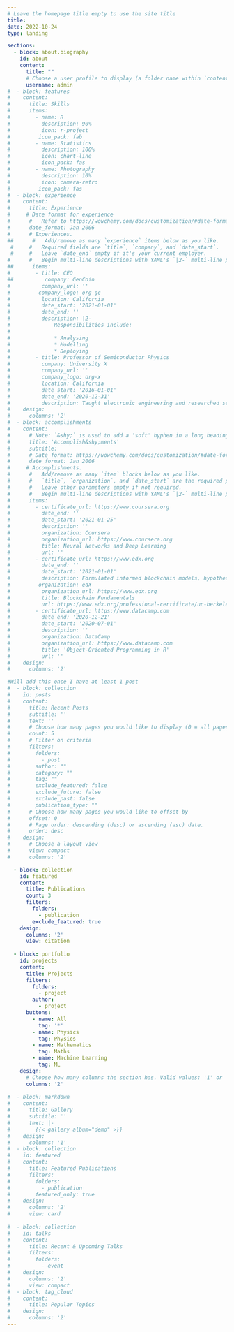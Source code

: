 ```yaml
---
# Leave the homepage title empty to use the site title
title:  
date: 2022-10-24
type: landing

sections:
  - block: about.biography
    id: about
    content:
      title: ""
      # Choose a user profile to display (a folder name within `content/authors/`)
      username: admin
#  - block: features
#    content:
#      title: Skills
#      items:
#        - name: R
#          description: 90%
#          icon: r-project
#         icon_pack: fab
#        - name: Statistics
#          description: 100%
#          icon: chart-line
#          icon_pack: fas
#        - name: Photography
#          description: 10%
#          icon: camera-retro
#         icon_pack: fas
#  - block: experience
#    content:
#      title: Experience
#     # Date format for experience
#      #   Refer to https://wowchemy.com/docs/customization/#date-format
#      date_format: Jan 2006
#      # Experiences.
##      #   Add/remove as many `experience` items below as you like.
 #     #   Required fields are `title`, `company`, and `date_start`.
 #     #   Leave `date_end` empty if it's your current employer.
#      #   Begin multi-line descriptions with YAML's `|2-` multi-line prefix.
##      items:
#        - title: CEO
##          company: GenCoin
#          company_url: ''
#         company_logo: org-gc
#          location: California
#          date_start: '2021-01-01'
#          date_end: ''
#          description: |2-
#              Responsibilities include:
#
#              * Analysing
#              * Modelling
#              * Deploying
#        - title: Professor of Semiconductor Physics
#          company: University X
#          company_url: ''
#          company_logo: org-x
#          location: California
#          date_start: '2016-01-01'
#          date_end: '2020-12-31'
#          description: Taught electronic engineering and researched semiconductor physics.
#    design:
#      columns: '2'
#  - block: accomplishments
#    content:
#      # Note: `&shy;` is used to add a 'soft' hyphen in a long heading.
#      title: 'Accomplish&shy;ments'
#      subtitle:
#      # Date format: https://wowchemy.com/docs/customization/#date-format
#      date_format: Jan 2006
#     # Accomplishments.
#      #   Add/remove as many `item` blocks below as you like.
#      #   `title`, `organization`, and `date_start` are the required parameters.
#      #   Leave other parameters empty if not required.
#      #   Begin multi-line descriptions with YAML's `|2-` multi-line prefix.
#      items:
#        - certificate_url: https://www.coursera.org
#          date_end: ''
#          date_start: '2021-01-25'
#          description: ''
#          organization: Coursera
#          organization_url: https://www.coursera.org
#          title: Neural Networks and Deep Learning
#          url: ''
#        - certificate_url: https://www.edx.org
#          date_end: ''
#          date_start: '2021-01-01'
#          description: Formulated informed blockchain models, hypotheses, and use cases.
#         organization: edX
#          organization_url: https://www.edx.org
#          title: Blockchain Fundamentals
#          url: https://www.edx.org/professional-certificate/uc-berkeleyx-blockchain-fundamentals
#        - certificate_url: https://www.datacamp.com
#          date_end: '2020-12-21'
#          date_start: '2020-07-01'
#          description: ''
#          organization: DataCamp
#          organization_url: https://www.datacamp.com
#          title: 'Object-Oriented Programming in R'
#          url: ''
#    design:
#      columns: '2'

#Will add this once I have at least 1 post
#  - block: collection
#    id: posts
#    content:
#      title: Recent Posts
#      subtitle: ''
#      text: ''
#      # Choose how many pages you would like to display (0 = all pages)
#      count: 5
#      # Filter on criteria
#      filters:
#        folders:
#          - post
#        author: ""
#        category: ""
#        tag: ""
#        exclude_featured: false
#        exclude_future: false
#        exclude_past: false
#        publication_type: ""
#      # Choose how many pages you would like to offset by
#      offset: 0
#      # Page order: descending (desc) or ascending (asc) date.
#      order: desc
#    design:
#      # Choose a layout view
#      view: compact
#      columns: '2'

  - block: collection
    id: featured
    content:
      title: Publications
      count: 3
      filters:
        folders:
          - publication
        exclude_featured: true
    design:
      columns: '2'
      view: citation
      
  - block: portfolio
    id: projects
    content:
      title: Projects
      filters:
        folders:
          - project
        author:
          - project
      buttons:
        - name: All
          tag: '*'
        - name: Physics
          tag: Physics
        - name: Mathematics
          tag: Maths
        - name: Machine Learning
          tag: ML
    design:
      # Choose how many columns the section has. Valid values: '1' or '2'.
      columns: '2'
    
#  - block: markdown
#    content:
#      title: Gallery
#      subtitle: ''
#      text: |-
#        {{< gallery album="demo" >}}
#    design:
#      columns: '1'
#  - block: collection
#    id: featured
#    content:
#      title: Featured Publications
#      filters:
#        folders:
#          - publication
#        featured_only: true
#    design:
#      columns: '2'
#      view: card
      
#  - block: collection
#    id: talks
#    content:
#      title: Recent & Upcoming Talks
#      filters:
#        folders:
#          - event
#    design:
#      columns: '2'
#      view: compact
#  - block: tag_cloud
#    content:
#      title: Popular Topics
#    design:
#      columns: '2'
---
```

